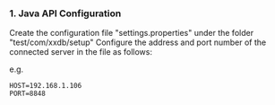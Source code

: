 ### 1. Java API Configuration

Create the configuration file "settings.properties" under the folder "test/com/xxdb/setup"
Configure the address and port number of the connected server in the file as follows:

e.g.

```
HOST=192.168.1.106
PORT=8848
```

